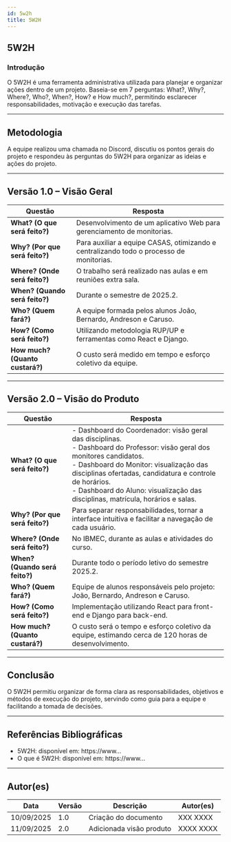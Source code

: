 ```yaml
---
id: 5w2h
title: 5W2H
---
```


## 5W2H

### Introdução

O 5W2H é uma ferramenta administrativa utilizada para planejar e organizar ações dentro de um projeto. Baseia-se em 7 perguntas: What?, Why?, Where?, Who?, When?, How? e How much?, permitindo esclarecer responsabilidades, motivação e execução das tarefas.

---

## Metodologia

A equipe realizou uma chamada no Discord, discutiu os pontos gerais do projeto e respondeu às perguntas do 5W2H para organizar as ideias e ações do projeto.

---

## Versão 1.0 – Visão Geral

| Questão | Resposta |
|---------|---------|
| **What? (O que será feito?)** | Desenvolvimento de um aplicativo Web para gerenciamento de monitorias. |
| **Why? (Por que será feito?)** | Para auxiliar a equipe CASAS, otimizando e centralizando todo o processo de monitorias. |
| **Where? (Onde será feito?)** | O trabalho será realizado nas aulas e em reuniões extra sala. |
| **When? (Quando será feito?)** | Durante o semestre de 2025.2. |
| **Who? (Quem fará?)** | A equipe formada pelos alunos João, Bernardo, Andreson e Caruso. |
| **How? (Como será feito?)** | Utilizando metodologia RUP/UP e ferramentas como React e Django. |
| **How much? (Quanto custará?)** | O custo será medido em tempo e esforço coletivo da equipe. |

---

## Versão 2.0 – Visão do Produto

| Questão | Resposta |
|---------|---------|
| **What? (O que será feito?)** | - Dashboard do Coordenador: visão geral das disciplinas. <br> - Dashboard do Professor: visão geral dos monitores candidatos. <br> - Dashboard do Monitor: visualização das disciplinas ofertadas, candidatura e controle de horários. <br> - Dashboard do Aluno: visualização das disciplinas, matrícula, horários e salas. |
| **Why? (Por que será feito?)** | Para separar responsabilidades, tornar a interface intuitiva e facilitar a navegação de cada usuário. |
| **Where? (Onde será feito?)** | No IBMEC, durante as aulas e atividades do curso. |
| **When? (Quando será feito?)** | Durante todo o período letivo do semestre 2025.2. |
| **Who? (Quem fará?)** | Equipe de alunos responsáveis pelo projeto: João, Bernardo, Andreson e Caruso. |
| **How? (Como será feito?)** | Implementação utilizando React para front-end e Django para back-end. |
| **How much? (Quanto custará?)** | O custo será o tempo e esforço coletivo da equipe, estimando cerca de 120 horas de desenvolvimento. |

---

## Conclusão

O 5W2H permitiu organizar de forma clara as responsabilidades, objetivos e métodos de execução do projeto, servindo como guia para a equipe e facilitando a tomada de decisões.

---

## Referências Bibliográficas

- 5W2H: disponível em: https://www...  
- O que é 5W2H: disponível em: https://www...

---

## Autor(es)

| Data        | Versão | Descrição              | Autor(es)                             |
|------------|--------|-----------------------|--------------------------------------|
| 10/09/2025 | 1.0    | Criação do documento   | XXX XXXX                             |
| 11/09/2025 | 2.0    | Adicionada visão produto | XXXX XXXX                           |
